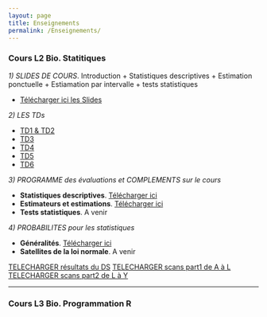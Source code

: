 ```yaml
---
layout: page
title: Enseignements
permalink: /Enseignements/
---
```



### Cours L2 Bio. Statitiques

*1) SLIDES DE COURS*.  Introduction + Statistiques descriptives + Estimation ponctuelle + Estiamation par intervalle + tests statistiques

- [Télécharger ici les Slides](./Publications/MSV31_cours.pdf)


*2) LES TDs*

- [TD1 & TD2](./Publications/MSV31_TD1.pdf)
- [TD3](./Publications/MSV31_TD3.pdf)
- [TD4](./Publications/MSV31_TD4.pdf)
- [TD5](./Publications/MSV31_TD5.pdf)
- [TD6](./Publications/MSV31_TD6.pdf)

*3)  PROGRAMME des évaluations et COMPLEMENTS sur le cours*

- **Statistiques descriptives**. [Télécharger ici](./Publications/Stat_descriptives.pdf) 
- **Estimateurs et estimations**. [Télécharger ici](./Publications/Estimation.pdf)
- **Tests statistiques**. A venir

*4) PROBABILITES pour les statistiques*

- **Généralités**. [Télécharger ici](./Publications/Rappels_probabilites.pdf) 
- **Satellites de la loi normale**. A venir


[TELECHARGER résultats du DS](./Publications/resultats.ods)
[TELECHARGER scans part1 de A à L](./Publications/Ab_to_Lo.rar)
[TELECHARGER scans part2 de L à Y](./Publications/Lu_to_Y.rar)


---

### Cours L3 Bio. Programmation R



